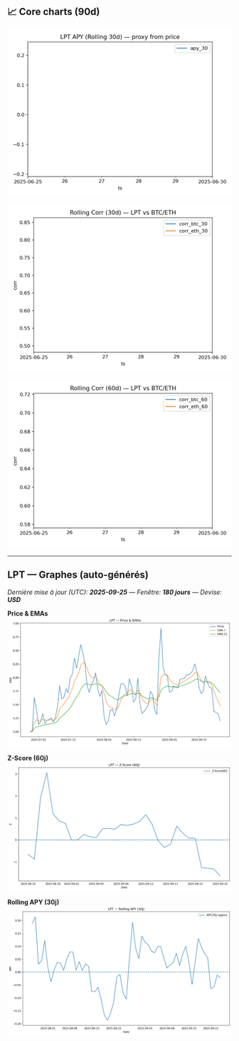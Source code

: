 ﻿


## 📈 Core charts (90d)

![LPT — APY 30j](docs/img/previews/lpt_apy_30d.jpg)

![LPT ↔ BTC/ETH — Corr 30j](docs/img/previews/lpt_corr_30d.jpg)

![LPT ↔ BTC/ETH — Corr 60j](docs/img/previews/lpt_corr_60d.jpg)


---

<!-- LPT-ASSETS:START -->
## LPT — Graphes (auto-générés)

*Dernière mise à jour (UTC): **2025-09-25** — Fenêtre: **180 jours** — Devise: **USD***

**Price & EMAs**
![LPT Price & EMAs](outputs/lpt_price_ema.png)

**Z-Score (60j)**
![LPT Z-Score](outputs/lpt_zscore.png)

**Rolling APY (30j)**
![LPT APY](outputs/lpt_apy.png)
<!-- LPT-ASSETS:END -->
